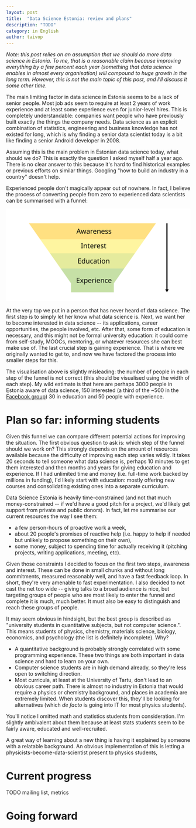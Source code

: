 ```yaml
---
layout: post
title:  "Data Science Estonia: review and plans"
description: "TODO"
category: in English
author: taivop
---
```


*Note: this post relies on an assumption that we should do more data science in Estonia. To me, that is a reasonable claim because improving everything by a few percent each year (something that data science enables in almost every organisation) will compound to huge growth in the long term. However, this is not the main topic of this post, and I'll discuss it some other time.*

The main limiting factor in data science in Estonia seems to be a lack of senior people. Most job ads seem to require at least 2 years of work experience and at least some experience even for junior-level hires. This is completely understandable: companies want people who have previously built exactly the things the company needs. Data science as an explicit combination of statistics, engineering and business knowledge has not existed for long, which is why finding a senior data scientist today is a bit like finding a senior Android developer in 2008.

Assuming this is the main problem in Estonian data science today, what should we do? This is exactly the question I asked myself half a year ago. There is no clear answer to this because it's hard to find historical examples or previous efforts on similar things. Googling "how to build an industry in a country" doesn't help.

Experienced people don't magically appear out of nowhere. In fact, I believe the process of converting people from zero to experienced data scientists can be summarised with a funnel:

<img src="/images/funnel.svg" alt="Experienced data scientist funnel.">

At the very top we put in a person that has never heard of data science. The first step is to simply let her know what data science is. Next, we want her to become interested in data science -- its applications, career opportunities, the people involved, etc. After that, some form of education is necessary, and this might not be formal university education: it could come from self-study, MOOCs, mentoring, or whatever resources she can best make use of. The last crucial step is gaining experience. That is where we originally wanted to get to, and now we have factored the process into smaller steps for this.

The visualisation above is slightly misleading: the number of people in each step of the funnel is not correct (this should be visualised using the width of each step). My wild estimate is that here are perhaps 3000 people in Estonia aware of data science, 150 interested (a third of the ~500 in the [Facebook group](https://www.facebook.com/groups/datasci.ee/)) 30 in education and 50 people with experience.

# Plan so far: informing students

Given this funnel we can compare different potential actions for improving the situation. The first obvious question to ask is: which step of the funnel should we work on? This strongly depends on the amount of resources available because the difficulty of improving each step varies wildly. It takes 20 seconds to tell someone what data science is, perhaps 10 minutes to get them interested and then months and years for giving education and experience. If I had unlimited time and money (i.e. full-time work backed by millions in funding), I'd likely start with education: mostly offering new courses and consolidating existing ones into a separate curriculum.

Data Science Estonia is heavily time-constrained (and not that much money-constrained -- if we'd have a good pitch for a project, we'd likely get support from private and public donors). In fact, let me summarise our current resources the way I see them:

* a few person-hours of proactive work a week,
* about 20 people's promises of reactive help (i.e. happy to help if needed but unlikely to propose something on their own),
* some money, subject to spending time for actually receiving it (pitching projects, writing applications, meeting, etc).

Given those constraints I decided to focus on the first two steps, awareness and interest. These can be done in small chunks and without long commitments, measured reasonably well, and have a fast feedback loop. In short, they're very amenable to fast experimentation. I also decided to not cast the net too wide -- giving talks to a broad audience is nice, but targeting groups of people who are most likely to enter the funnel and complete it is much, much better. It must also be easy to distinguish and reach these groups of people.

It may seem obvious in hindsight, but the best group is described as "university students in quantitative subjects, but not computer science.". This means students of physics, chemistry, materials science, biology, economics, and psychology (the list is definitely incomplete). Why?
* A quantitative background is probably strongly correlated with some programming experience. These two things are both important in data science and hard to learn on your own.
* Computer science students are in high demand already, so they're less open to switching direction.
* Most curricula, at least at the University of Tartu, don't lead to an obvious career path. There is almost no industry in Estonia that would require a physics or chemistry background, and places in academia are extremely limited. When students discover this, they'll be looking for alternatives (which *de facto* is going into IT for most physics students).

You'll notice I omitted math and statistics students from consideration. I'm slightly ambivalent about them because at least stats students seem to be fairly aware, educated and well-recruited.

A great way of learning about a new thing is having it explained by someone with a relatable background. An obvious implementation of this is letting a physicists-become-data-scientist present to physics students, 

# Current progress

TODO mailing list, metrics



# Going forward
